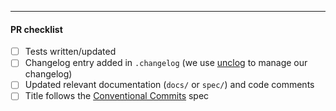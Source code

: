 <!--

Please add a reference to the issue that this PR addresses and indicate which
files are most critical to review. If it fully addresses a particular issue,
please include "Closes #XXX" (where "XXX" is the issue number).

If this PR is non-trivial/large/complex, please ensure that you have either
created an issue that the team's had a chance to respond to, or had some
discussion with the team prior to submitting substantial pull requests. The team
can be reached via GitHub Discussions or the Cosmos Network Discord server in
the #cometbft channel. GitHub Discussions is preferred over Discord as it
allows us to keep track of conversations topically.
https://github.com/cometbft/cometbft/discussions

If the work in this PR is not aligned with the team's current priorities, please
be advised that it may take some time before it is merged - especially if it has
not yet been discussed with the team.

See the project board for the team's current priorities:
https://github.com/orgs/cometbft/projects/1

-->

---

#### PR checklist

- [ ] Tests written/updated
- [ ] Changelog entry added in `.changelog` (we use [unclog](https://github.com/informalsystems/unclog) to manage our changelog)
- [ ] Updated relevant documentation (`docs/` or `spec/`) and code comments
- [ ] Title follows the [Conventional Commits](https://www.conventionalcommits.org/en/v1.0.0/) spec
